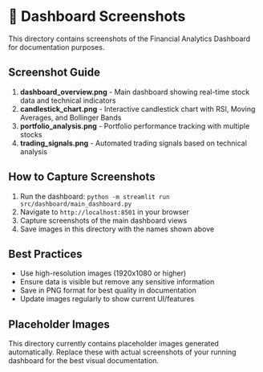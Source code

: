 # 📸 Dashboard Screenshots

This directory contains screenshots of the Financial Analytics Dashboard for documentation purposes.

## Screenshot Guide

1. **dashboard_overview.png** - Main dashboard showing real-time stock data and technical indicators
2. **candlestick_chart.png** - Interactive candlestick chart with RSI, Moving Averages, and Bollinger Bands
3. **portfolio_analysis.png** - Portfolio performance tracking with multiple stocks
4. **trading_signals.png** - Automated trading signals based on technical analysis

## How to Capture Screenshots

1. Run the dashboard: `python -m streamlit run src/dashboard/main_dashboard.py`
2. Navigate to `http://localhost:8501` in your browser
3. Capture screenshots of the main dashboard views
4. Save images in this directory with the names shown above

## Best Practices

- Use high-resolution images (1920x1080 or higher)
- Ensure data is visible but remove any sensitive information
- Save in PNG format for best quality in documentation
- Update images regularly to show current UI/features

## Placeholder Images

This directory currently contains placeholder images generated automatically. Replace these with actual screenshots of your running dashboard for the best visual documentation.
